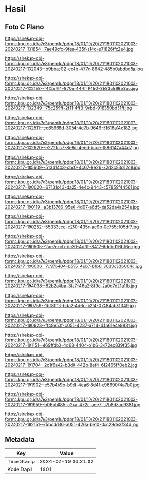 # Hasil

## Foto C Plano

https://sirekap-obj-formc.kpu.go.id/a7e3/pemilu/pdpr/18/01/10/20/21/1801102021003-20240217-131854--7ae49cfc-9fea-435f-a14c-e71826ffc2e4.jpg

https://sirekap-obj-formc.kpu.go.id/a7e3/pemilu/pdpr/18/01/10/20/21/1801102021003-20240217-132043--b9bbac02-ec4b-477c-8642-485b0abdbd5a.jpg

https://sirekap-obj-formc.kpu.go.id/a7e3/pemilu/pdpr/18/01/10/20/21/1801102021003-20240217-132158--f4f2e4f4-870e-444f-9450-3b83c566b8ac.jpg

https://sirekap-obj-formc.kpu.go.id/a7e3/pemilu/pdpr/18/01/10/20/21/1801102021003-20240217-132349--75c259ff-2f11-4ff3-9ebd-918350bd31ff.jpg

https://sirekap-obj-formc.kpu.go.id/a7e3/pemilu/pdpr/18/01/10/20/21/1801102021003-20240217-132511--cc65966d-3054-4c7b-9649-51616a14e182.jpg

https://sirekap-obj-formc.kpu.go.id/a7e3/pemilu/pdpr/18/01/10/20/21/1801102021003-20240217-132620--e272fdc7-8e8d-4eed-bcce-f586142a44d7.jpg

https://sirekap-obj-formc.kpu.go.id/a7e3/pemilu/pdpr/18/01/10/20/21/1801102021003-20240217-185609--51341443-cbc0-4c67-8e26-32d2c83d12c8.jpg

https://sirekap-obj-formc.kpu.go.id/a7e3/pemilu/pdpr/18/01/10/20/21/1801102021003-20240217-190020--67131c43-da25-4e4c-9443-c57859f44561.jpg

https://sirekap-obj-formc.kpu.go.id/a7e3/pemilu/pdpr/18/01/10/20/21/1801102021003-20240217-190119--a3b13766-95e6-4d97-a6d5-da52da4a254e.jpg

https://sirekap-obj-formc.kpu.go.id/a7e3/pemilu/pdpr/18/01/10/20/21/1801102021003-20240217-190252--55333ecc-c250-435c-ac9b-0c755cf05df7.jpg

https://sirekap-obj-formc.kpu.go.id/a7e3/pemilu/pdpr/18/01/10/20/21/1801102021003-20240217-190505--2ae7eccb-dc30-4d39-8417-6ddbd26bf6ec.jpg

https://sirekap-obj-formc.kpu.go.id/a7e3/pemilu/pdpr/18/01/10/20/21/1801102021003-20240217-190606--7c97b404-b555-4eb7-bfb8-96d3c93b064d.jpg

https://sirekap-obj-formc.kpu.go.id/a7e3/pemilu/pdpr/18/01/10/20/21/1801102021003-20240217-194038--82b2a4ba-3fa7-46a2-8f9c-2a0d7d21a1fb.jpg

https://sirekap-obj-formc.kpu.go.id/a7e3/pemilu/pdpr/18/01/10/20/21/1801102021003-20240217-190759--1bf8ff16-bda2-4d6c-b2f4-07484ab81349.jpg

https://sirekap-obj-formc.kpu.go.id/a7e3/pemilu/pdpr/18/01/10/20/21/1801102021003-20240217-190923--ff48e50f-c055-4237-a714-44a61e4e9831.jpg

https://sirekap-obj-formc.kpu.go.id/a7e3/pemilu/pdpr/18/01/10/20/21/1801102021003-20240217-191151--d69ffdb0-4d68-4404-b1b6-3472ec839f35.jpg

https://sirekap-obj-formc.kpu.go.id/a7e3/pemilu/pdpr/18/01/10/20/21/1801102021003-20240217-191704--2c1f6a42-b3d0-442b-8ef4-612465f70eb2.jpg

https://sirekap-obj-formc.kpu.go.id/a7e3/pemilu/pdpr/18/01/10/20/21/1801102021003-20240217-191902--e57b4b9b-b9df-4ea6-8d4f-c9669074a7b0.jpg

https://sirekap-obj-formc.kpu.go.id/a7e3/pemilu/pdpr/18/01/10/20/21/1801102021003-20240217-191959--b06bb885-c24a-472d-aee7-b7b8d8ac9381.jpg

https://sirekap-obj-formc.kpu.go.id/a7e3/pemilu/pdpr/18/01/10/20/21/1801102021003-20240217-192151--75bcdd36-a05c-426a-be10-0cc29de3f34d.jpg


## Metadata

| Key        | Value               |
| ---------- | ------------------- |
| Time Stamp | 2024-02-19 06:21:02 |
| Kode Dapil | 1801                |



